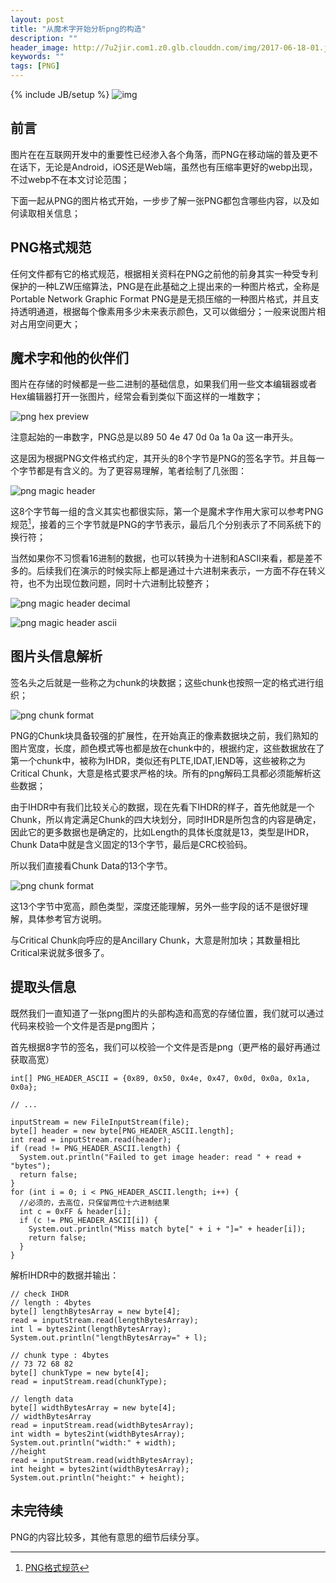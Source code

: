 ```yaml
---
layout: post
title: "从魔术字开始分析png的构造"
description: ""
header_image: http://7u2jir.com1.z0.glb.clouddn.com/img/2017-06-18-01.jpg
keywords: ""
tags: [PNG]
---
```

{% include JB/setup %}
![img](http://7u2jir.com1.z0.glb.clouddn.com/img/2017-06-18-01.jpg)

## 前言

图片在在互联网开发中的重要性已经渗入各个角落，而PNG在移动端的普及更不在话下，无论是Android，iOS还是Web端，虽然也有压缩率更好的webp出现，不过webp不在本文讨论范围；

下面一起从PNG的图片格式开始，一步步了解一张PNG都包含哪些内容，以及如何读取相关信息；

## PNG格式规范

任何文件都有它的格式规范，根据相关资料在PNG之前他的前身其实一种受专利保护的一种LZW压缩算法，PNG是在此基础之上提出来的一种图片格式，全称是Portable Network Graphic Format
PNG是是无损压缩的一种图片格式，并且支持透明通道，根据每个像素用多少未来表示颜色，又可以做细分；一般来说图片相对占用空间更大；

## 魔术字和他的伙伴们

图片在存储的时候都是一些二进制的基础信息，如果我们用一些文本编辑器或者Hex编辑器打开一张图片，经常会看到类似下面这样的一堆数字；

![png hex preview](http://7u2jir.com1.z0.glb.clouddn.com/img/png-hex-preview.png)

注意起始的一串数字，PNG总是以89 50 4e 47 0d 0a 1a 0a 这一串开头。

这是因为根据PNG文件格式约定，其开头的8个字节是PNG的签名字节。并且每一个字节都是有含义的。为了更容易理解，笔者绘制了几张图：

![png magic header](http://7u2jir.com1.z0.glb.clouddn.com/img/png-8bytes-signature.png)

这8个字节每一组的含义其实也都很实际，第一个是魔术字作用大家可以参考PNG规范[^1]，接着的三个字节就是PNG的字节表示，最后几个分别表示了不同系统下的换行符；

[^1]: [PNG格式规范](https://www.w3.org/TR/PNG/#11IHDR)

当然如果你不习惯看16进制的数据，也可以转换为十进制和ASCII来看，都是差不多的。后续我们在演示的时候实际上都是通过十六进制来表示，一方面不存在转义符，也不为出现位数问题，同时十六进制比较整齐；

![png magic header decimal](http://7u2jir.com1.z0.glb.clouddn.com/img/png-8bytes-signature-decimal.png)

![png magic header ascii](http://7u2jir.com1.z0.glb.clouddn.com/img/png-8bytes-signature-ascii-c.png)

## 图片头信息解析
签名头之后就是一些称之为chunk的块数据；这些chunk也按照一定的格式进行组织；

![png chunk format](http://7u2jir.com1.z0.glb.clouddn.com/img/png-chunk-format.png)

PNG的Chunk块具备较强的扩展性，在开始真正的像素数据块之前，我们熟知的图片宽度，长度，颜色模式等也都是放在chunk中的，根据约定，这些数据放在了第一个chunk中，被称为IHDR，类似还有PLTE,IDAT,IEND等，这些被称之为Critical Chunk，大意是格式要求严格的块。所有的png解码工具都必须能解析这些数据；

由于IHDR中有我们比较关心的数据，现在先看下IHDR的样子，首先他就是一个Chunk，所以肯定满足Chunk的四大块划分，同时IHDR是所包含的内容是确定，因此它的更多数据也是确定的，比如Length的具体长度就是13，类型是IHDR，Chunk Data中就是含义固定的13个字节，最后是CRC校验码。

所以我们直接看Chunk Data的13个字节。

![png chunk format](http://7u2jir.com1.z0.glb.clouddn.com/img/ihdr-format.png)

这13个字节中宽高，颜色类型，深度还能理解，另外一些字段的话不是很好理解，具体参考官方说明。

与Critical Chunk向呼应的是Ancillary Chunk，大意是附加块；其数量相比Critical来说就多很多了。

## 提取头信息

既然我们一直知道了一张png图片的头部构造和高宽的存储位置，我们就可以通过代码来校验一个文件是否是png图片；

首先根据8字节的签名，我们可以校验一个文件是否是png（更严格的最好再通过获取高宽）

```
int[] PNG_HEADER_ASCII = {0x89, 0x50, 0x4e, 0x47, 0x0d, 0x0a, 0x1a, 0x0a};

// ...

inputStream = new FileInputStream(file);
byte[] header = new byte[PNG_HEADER_ASCII.length];
int read = inputStream.read(header);
if (read != PNG_HEADER_ASCII.length) {
  System.out.println("Failed to get image header: read " + read + "bytes");
  return false;
}
for (int i = 0; i < PNG_HEADER_ASCII.length; i++) {
  //必须的，去高位，只保留两位十六进制结果
  int c = 0xFF & header[i];
  if (c != PNG_HEADER_ASCII[i]) {
    System.out.println("Miss match byte[" + i + "]=" + header[i]);
    return false;
  }
}

```

解析IHDR中的数据并输出：

```
// check IHDR
// length : 4bytes
byte[] lengthBytesArray = new byte[4];
read = inputStream.read(lengthBytesArray);
int l = bytes2int(lengthBytesArray);
System.out.println("lengthBytesArray=" + l);

// chunk type : 4bytes
// 73 72 68 82
byte[] chunkType = new byte[4];
read = inputStream.read(chunkType);

// length data
byte[] widthBytesArray = new byte[4];
// widthBytesArray
read = inputStream.read(widthBytesArray);
int width = bytes2int(widthBytesArray);
System.out.println("width:" + width);
//height
read = inputStream.read(widthBytesArray);
int height = bytes2int(widthBytesArray);
System.out.println("height:" + height);
```

## 未完待续

PNG的内容比较多，其他有意思的细节后续分享。